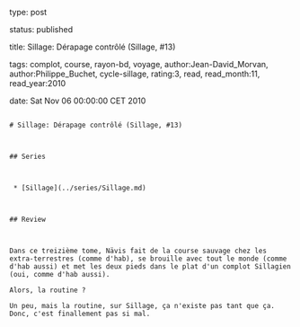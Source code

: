 type: post
status: published
title: Sillage: Dérapage contrôlé (Sillage, #13)
tags:  complot,  course,  rayon-bd,  voyage, author:Jean-David_Morvan, author:Philippe_Buchet, cycle-sillage, rating:3, read, read_month:11, read_year:2010
date: Sat Nov 06 00:00:00 CET 2010
~~~~~~
# Sillage: Dérapage contrôlé (Sillage, #13)

## Series

 * [Sillage](../series/Sillage.md)

## Review

Dans ce treizième tome, Nävis fait de la course sauvage chez les extra-terrestres (comme d'hab), se brouille avec tout le monde (comme d'hab aussi) et met les deux pieds dans le plat d'un complot Sillagien (oui, comme d'hab aussi).  
Alors, la routine ?  
Un peu, mais la routine, sur Sillage, ça n'existe pas tant que ça. Donc, c'est finallement pas si mal.